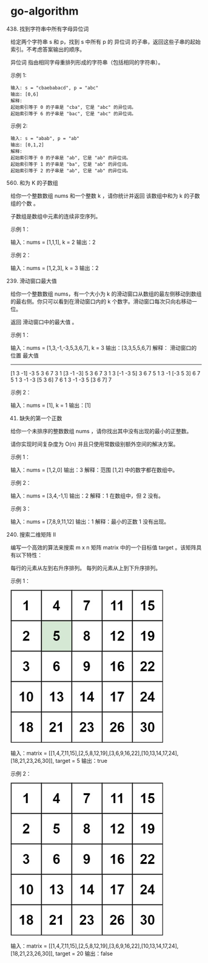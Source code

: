 # go-algorithm

438. 找到字符串中所有字母异位词

给定两个字符串 s 和 p，找到 s 中所有 p 的 异位词 的子串，返回这些子串的起始索引。不考虑答案输出的顺序。

异位词 指由相同字母重排列形成的字符串（包括相同的字符串）。

示例 1:

    输入: s = "cbaebabacd", p = "abc"
    输出: [0,6]
    解释:
    起始索引等于 0 的子串是 "cba", 它是 "abc" 的异位词。
    起始索引等于 6 的子串是 "bac", 它是 "abc" 的异位词。

示例 2:

    输入: s = "abab", p = "ab"
    输出: [0,1,2]
    解释:
    起始索引等于 0 的子串是 "ab", 它是 "ab" 的异位词。
    起始索引等于 1 的子串是 "ba", 它是 "ab" 的异位词。
    起始索引等于 2 的子串是 "ab", 它是 "ab" 的异位词。

560. 和为 K 的子数组

给你一个整数数组 nums 和一个整数 k ，请你统计并返回 该数组中和为 k 的子数组的个数 。

子数组是数组中元素的连续非空序列。

示例 1：

输入：nums = [1,1,1], k = 2
输出：2

示例 2：

输入：nums = [1,2,3], k = 3
输出：2

239. 滑动窗口最大值

给你一个整数数组 nums，有一个大小为 k 的滑动窗口从数组的最左侧移动到数组的最右侧。你只可以看到在滑动窗口内的 k 个数字。滑动窗口每次只向右移动一位。

返回 滑动窗口中的最大值 。

示例 1：

输入：nums = [1,3,-1,-3,5,3,6,7], k = 3
输出：[3,3,5,5,6,7]
解释：
滑动窗口的位置                最大值
---------------               -----
[1  3  -1] -3  5  3  6  7       3
 1 [3  -1  -3] 5  3  6  7       3
 1  3 [-1  -3  5] 3  6  7       5
 1  3  -1 [-3  5  3] 6  7       5
 1  3  -1  -3 [5  3  6] 7       6
 1  3  -1  -3  5 [3  6  7]      7

示例 2：

输入：nums = [1], k = 1
输出：[1]

41. 缺失的第一个正数

给你一个未排序的整数数组 nums ，请你找出其中没有出现的最小的正整数。

请你实现时间复杂度为 O(n) 并且只使用常数级别额外空间的解决方案。

示例 1：

输入：nums = [1,2,0]
输出：3
解释：范围 [1,2] 中的数字都在数组中。

示例 2：

输入：nums = [3,4,-1,1]
输出：2
解释：1 在数组中，但 2 没有。

示例 3：

输入：nums = [7,8,9,11,12]
输出：1
解释：最小的正数 1 没有出现。

240. 搜索二维矩阵 II

编写一个高效的算法来搜索 m x n 矩阵 matrix 中的一个目标值 target 。该矩阵具有以下特性：

每行的元素从左到右升序排列。
每列的元素从上到下升序排列。

示例 1：

![alt text](image.png)

输入：matrix = [[1,4,7,11,15],[2,5,8,12,19],[3,6,9,16,22],[10,13,14,17,24],[18,21,23,26,30]], target = 5
输出：true

示例 2：

![alt text](image-1.png)

输入：matrix = [[1,4,7,11,15],[2,5,8,12,19],[3,6,9,16,22],[10,13,14,17,24],[18,21,23,26,30]], target = 20
输出：false


